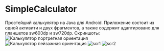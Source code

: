 # SimpleCalculator
Простейший калькулятор на Java для Android. Приложение состоит из одной активити и двух фрагментов, а также содержит адаптировано для планшетов sw600dp и sw720dp.
Скриншоты:
![Калькулятор портретная ориентация](https://user-images.githubusercontent.com/76869347/188302659-90deed02-b95d-46b7-a24a-3ffb1e9e7dcf.png "Калькулятор")
![Калькулятор пейзажная ориентация](https://user-images.githubusercontent.com/76869347/188302660-f124d1ed-f1b9-45d1-a951-a96c7bfe899b.png "Калькулятор")
![scr1](https://user-images.githubusercontent.com/76869347/188302782-ff44bf7e-a7d5-49d9-a5b7-723e6d6fb416.png)
![scr2](https://user-images.githubusercontent.com/76869347/188302784-13b2f965-3131-4c4b-9603-92bc5c6dceb5.png)

